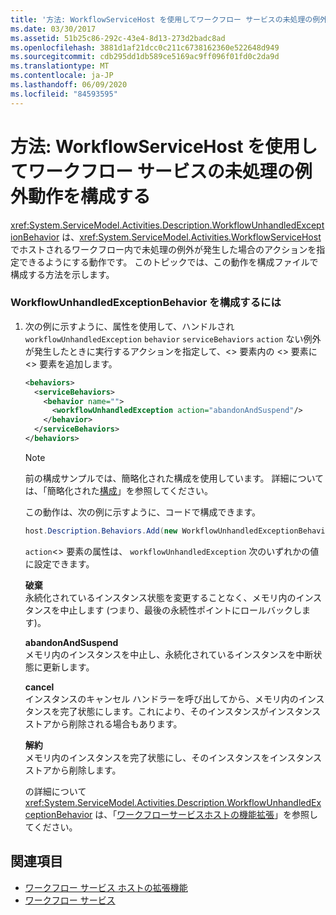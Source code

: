 ```yaml
---
title: '方法: WorkflowServiceHost を使用してワークフロー サービスの未処理の例外動作を構成する'
ms.date: 03/30/2017
ms.assetid: 51b25c86-292c-43e4-8d13-273d2badc8ad
ms.openlocfilehash: 3881d1af21dcc0c211c6738162360e522648d949
ms.sourcegitcommit: cdb295dd1db589ce5169ac9ff096f01fd0c2da9d
ms.translationtype: MT
ms.contentlocale: ja-JP
ms.lasthandoff: 06/09/2020
ms.locfileid: "84593595"
---
```

# <a name="how-to-configure-workflow-unhandled-exception-behavior-with-workflowservicehost"></a>方法: WorkflowServiceHost を使用してワークフロー サービスの未処理の例外動作を構成する
<xref:System.ServiceModel.Activities.Description.WorkflowUnhandledExceptionBehavior> は、<xref:System.ServiceModel.Activities.WorkflowServiceHost> でホストされるワークフロー内で未処理の例外が発生した場合のアクションを指定できるようにする動作です。 このトピックでは、この動作を構成ファイルで構成する方法を示します。  
  
### <a name="to-configure-workflowunhandledexceptionbehavior"></a>WorkflowUnhandledExceptionBehavior を構成するには  
  
1. 次の例に示すように、属性を使用して、ハンドルされ `workflowUnhandledException` `behavior` `serviceBehaviors` `action` ない例外が発生したときに実行するアクションを指定して、<> 要素内の <> 要素に <> 要素を追加します。  
  
    ```xml  
    <behaviors>  
      <serviceBehaviors>  
        <behavior name="">  
          <workflowUnhandledException action="abandonAndSuspend"/>
        </behavior>  
      </serviceBehaviors>  
    </behaviors>  
    ```  
  
    > [!NOTE]
    > 前の構成サンプルでは、簡略化された構成を使用しています。 詳細については、「簡略化された[構成](../simplified-configuration.md)」を参照してください。  
  
     この動作は、次の例に示すように、コードで構成できます。  
  
    ```csharp  
    host.Description.Behaviors.Add(new WorkflowUnhandledExceptionBehavior { Action = WorkflowUnhandledExceptionAction.AbandonAndSuspend });  
    ```  
  
     `action`<> 要素の属性は、 `workflowUnhandledException` 次のいずれかの値に設定できます。  
  
     **破棄**  
     永続化されているインスタンス状態を変更することなく、メモリ内のインスタンスを中止します (つまり、最後の永続性ポイントにロールバックします)。  
  
     **abandonAndSuspend**  
     メモリ内のインスタンスを中止し、永続化されているインスタンスを中断状態に更新します。  
  
     **cancel**  
     インスタンスのキャンセル ハンドラーを呼び出してから、メモリ内のインスタンスを完了状態にします。これにより、そのインスタンスがインスタンス ストアから削除される場合もあります。  
  
     **解約**  
     メモリ内のインスタンスを完了状態にし、そのインスタンスをインスタンス ストアから削除します。  
  
     の詳細について <xref:System.ServiceModel.Activities.Description.WorkflowUnhandledExceptionBehavior> は、「[ワークフローサービスホストの機能拡張](workflow-service-host-extensibility.md)」を参照してください。  
  
## <a name="see-also"></a>関連項目

- [ワークフロー サービス ホストの拡張機能](workflow-service-host-extensibility.md)
- [ワークフロー サービス](workflow-services.md)
